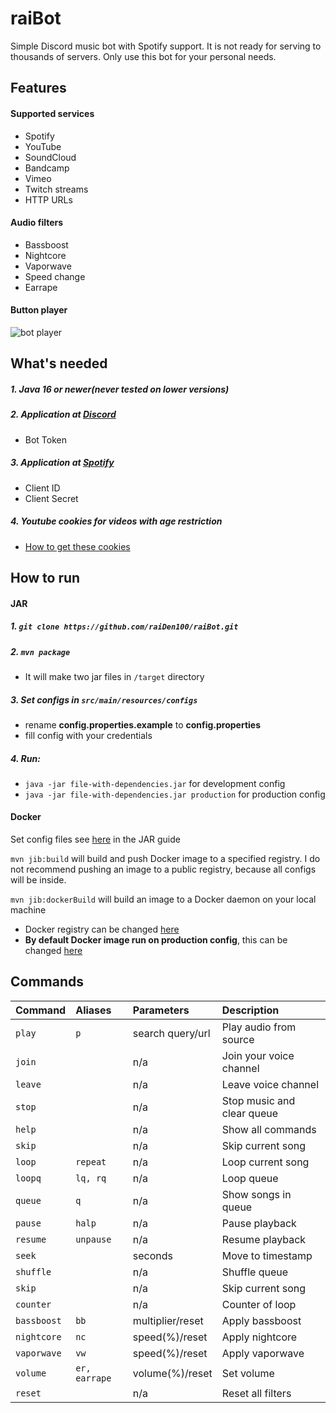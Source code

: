 
# raiBot


Simple Discord music bot with Spotify support. It is not ready for serving to thousands of servers. Only use this bot for your personal needs.

## Features

#### Supported services

* Spotify
* YouTube
* SoundCloud
* Bandcamp
* Vimeo
* Twitch streams
* HTTP URLs

#### Audio filters
* Bassboost
* Nightcore
* Vaporwave
* Speed change
* Earrape
#### Button player
![bot player](https://i.imgur.com/0X9i3Cs.png)

## What's needed
##### 1. Java 16 or newer(never tested on lower versions)
##### 2. Application at [Discord](https://discord.com/developers/applications)
- Bot Token
##### 3. Application at [Spotify](https://developer.spotify.com/)
- Client ID
- Client Secret
##### 4. Youtube cookies for videos with age restriction
- [How to get these cookies](https://github.com/Walkyst/lavaplayer-fork/issues/18)


## How to run
#### JAR
##### 1. `git clone https://github.com/raiDen100/raiBot.git`
##### 2. `mvn package`
 * It will make two jar files in `/target` directory
##### 3. Set configs in `src/main/resources/configs`
* rename **config.properties.example** to **config.properties**
* fill config with your credentials
##### 4. Run:
* `java -jar file-with-dependencies.jar` for development config
* `java -jar file-with-dependencies.jar production` for production config
#### Docker
Set config files see [here](#JAR) in the JAR guide  

`mvn jib:build` will build and push Docker image to a specified registry. I do not recommend pushing an image to a public registry, because all configs will be inside.  

`mvn jib:dockerBuild` will build an image to a Docker daemon on your local machine
* Docker registry can be changed [here](https://github.com/raiDen100/raiBot/blob/master/pom.xml#L120)
* **By default Docker image run on production config**, this can be changed [here](https://github.com/raiDen100/raiBot/blob/master/pom.xml#L129)

## Commands

| Command | Aliases     | Parameters                       | Description|
| :-------- | :---- | :-------------------------------- |:-|
| `play`    | `p` | search query/url |Play audio from source|
| `join`    |  | n/a |Join your voice channel|
| `leave`    |  | n/a |Leave voice channel|
| `stop`    |  | n/a |Stop music and clear queue|
| `help`    |  | n/a |Show all commands|
| `skip`    |  | n/a |Skip current song|
| `loop`    | `repeat` | n/a |Loop current song|
| `loopq`    | `lq, rq` | n/a |Loop queue|
| `queue`    | `q` | n/a |Show songs in queue|
| `pause`    | `halp` | n/a |Pause playback|
| `resume`    | `unpause` | n/a |Resume playback|
| `seek`    |  | seconds |Move to timestamp|
| `shuffle`    |  | n/a | Shuffle queue|
| `skip`    |  | n/a |Skip current song|
| `counter`    |  | n/a |Counter of loop|
| `bassboost`    | `bb` | multiplier/reset |Apply bassboost|
| `nightcore`    | `nc` | speed(%)/reset |Apply nightcore|
| `vaporwave`    | `vw` | speed(%)/reset |Apply vaporwave|
| `volume`    | `er, earrape` | volume(%)/reset |Set volume|
| `reset`    |  | n/a |Reset all filters|
